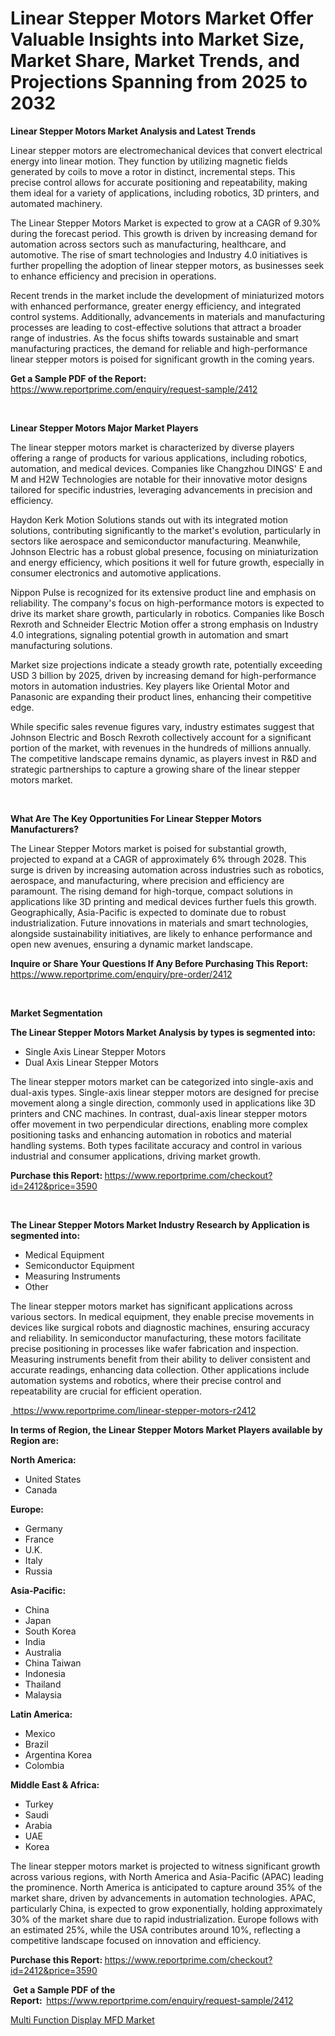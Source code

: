 <p><h1>Linear Stepper Motors Market Offer Valuable Insights into Market Size, Market Share, Market Trends, and Projections Spanning from 2025 to 2032</h1></p><p><strong>Linear Stepper Motors Market Analysis and Latest Trends</strong></p>
<p><p>Linear stepper motors are electromechanical devices that convert electrical energy into linear motion. They function by utilizing magnetic fields generated by coils to move a rotor in distinct, incremental steps. This precise control allows for accurate positioning and repeatability, making them ideal for a variety of applications, including robotics, 3D printers, and automated machinery.</p><p>The Linear Stepper Motors Market is expected to grow at a CAGR of 9.30% during the forecast period. This growth is driven by increasing demand for automation across sectors such as manufacturing, healthcare, and automotive. The rise of smart technologies and Industry 4.0 initiatives is further propelling the adoption of linear stepper motors, as businesses seek to enhance efficiency and precision in operations.</p><p>Recent trends in the market include the development of miniaturized motors with enhanced performance, greater energy efficiency, and integrated control systems. Additionally, advancements in materials and manufacturing processes are leading to cost-effective solutions that attract a broader range of industries. As the focus shifts towards sustainable and smart manufacturing practices, the demand for reliable and high-performance linear stepper motors is poised for significant growth in the coming years.</p></p>
<p><strong>Get a Sample PDF of the Report:&nbsp;</strong> <a href="https://www.reportprime.com/enquiry/request-sample/2412?utm_campaign=3577&utm_medium=2&utm_source=Github&utm_content=ia&utm_term=18032025&utm_id=linear-stepper-motors">https://www.reportprime.com/enquiry/request-sample/2412</a></p>
<p>&nbsp;</p>
<p><strong>Linear Stepper Motors Major Market Players</strong></p>
<p><p>The linear stepper motors market is characterized by diverse players offering a range of products for various applications, including robotics, automation, and medical devices. Companies like Changzhou DINGS' E and M and H2W Technologies are notable for their innovative motor designs tailored for specific industries, leveraging advancements in precision and efficiency.</p><p>Haydon Kerk Motion Solutions stands out with its integrated motion solutions, contributing significantly to the market's evolution, particularly in sectors like aerospace and semiconductor manufacturing. Meanwhile, Johnson Electric has a robust global presence, focusing on miniaturization and energy efficiency, which positions it well for future growth, especially in consumer electronics and automotive applications.</p><p>Nippon Pulse is recognized for its extensive product line and emphasis on reliability. The company's focus on high-performance motors is expected to drive its market share growth, particularly in robotics. Companies like Bosch Rexroth and Schneider Electric Motion offer a strong emphasis on Industry 4.0 integrations, signaling potential growth in automation and smart manufacturing solutions.</p><p>Market size projections indicate a steady growth rate, potentially exceeding USD 3 billion by 2025, driven by increasing demand for high-performance motors in automation industries. Key players like Oriental Motor and Panasonic are expanding their product lines, enhancing their competitive edge.</p><p>While specific sales revenue figures vary, industry estimates suggest that Johnson Electric and Bosch Rexroth collectively account for a significant portion of the market, with revenues in the hundreds of millions annually. The competitive landscape remains dynamic, as players invest in R&D and strategic partnerships to capture a growing share of the linear stepper motors market.</p></p>
<p>&nbsp;</p>
<p><strong>What Are The Key Opportunities For Linear Stepper Motors Manufacturers?</strong></p>
<p><p>The Linear Stepper Motors market is poised for substantial growth, projected to expand at a CAGR of approximately 6% through 2028. This surge is driven by increasing automation across industries such as robotics, aerospace, and manufacturing, where precision and efficiency are paramount. The rising demand for high-torque, compact solutions in applications like 3D printing and medical devices further fuels this growth. Geographically, Asia-Pacific is expected to dominate due to robust industrialization. Future innovations in materials and smart technologies, alongside sustainability initiatives, are likely to enhance performance and open new avenues, ensuring a dynamic market landscape.</p></p>
<p><strong>Inquire or Share Your Questions If Any Before Purchasing This Report:</strong> <a href="https://www.reportprime.com/enquiry/pre-order/2412?utm_campaign=3577&utm_medium=2&utm_source=Github&utm_content=ia&utm_term=18032025&utm_id=linear-stepper-motors">https://www.reportprime.com/enquiry/pre-order/2412</a></p>
<p>&nbsp;</p>
<p><strong>Market Segmentation</strong></p>
<p><strong>The Linear Stepper Motors Market Analysis by types is segmented into:</strong></p>
<p><ul><li>Single Axis Linear Stepper Motors</li><li>Dual Axis Linear Stepper Motors</li></ul></p>
<p><p>The linear stepper motors market can be categorized into single-axis and dual-axis types. Single-axis linear stepper motors are designed for precise movement along a single direction, commonly used in applications like 3D printers and CNC machines. In contrast, dual-axis linear stepper motors offer movement in two perpendicular directions, enabling more complex positioning tasks and enhancing automation in robotics and material handling systems. Both types facilitate accuracy and control in various industrial and consumer applications, driving market growth.</p></p>
<p><strong>Purchase this Report:&nbsp;</strong><a href="https://www.reportprime.com/checkout?id=2412&price=3590&utm_campaign=3577&utm_medium=2&utm_source=Github&utm_content=ia&utm_term=18032025&utm_id=linear-stepper-motors">https://www.reportprime.com/checkout?id=2412&price=3590</a></p>
<p>&nbsp;</p>
<p><strong>The Linear Stepper Motors Market Industry Research by Application is segmented into:</strong></p>
<p><ul><li>Medical Equipment</li><li>Semiconductor Equipment</li><li>Measuring Instruments</li><li>Other</li></ul></p>
<p><p>The linear stepper motors market has significant applications across various sectors. In medical equipment, they enable precise movements in devices like surgical robots and diagnostic machines, ensuring accuracy and reliability. In semiconductor manufacturing, these motors facilitate precise positioning in processes like wafer fabrication and inspection. Measuring instruments benefit from their ability to deliver consistent and accurate readings, enhancing data collection. Other applications include automation systems and robotics, where their precise control and repeatability are crucial for efficient operation.</p></p>
<p><a href="https://www.reportprime.com/linear-stepper-motors-r2412?utm_campaign=3577&utm_medium=2&utm_source=Github&utm_content=ia&utm_term=18032025&utm_id=linear-stepper-motors">&nbsp;https://www.reportprime.com/linear-stepper-motors-r2412</a></p>
<p><strong>In terms of Region, the Linear Stepper Motors Market Players available by Region are:</strong></p>
<p>
    <p> <strong> North America: </strong>
        <ul>
            <li>United States</li>
            <li>Canada</li>
        </ul>
        </p> 
    <p> <strong> Europe: </strong>
        <ul>
            <li>Germany</li>
            <li>France</li>
            <li>U.K.</li>
            <li>Italy</li>
            <li>Russia</li>
        </ul>
        </p> 
    <p> <strong> Asia-Pacific: </strong>
        <ul>
            <li>China</li>
            <li>Japan</li>
            <li>South Korea</li>
            <li>India</li>
            <li>Australia</li>
            <li>China Taiwan</li>
            <li>Indonesia</li>
            <li>Thailand</li>
            <li>Malaysia</li>
        </ul>
        </p> 
    <p> <strong> Latin America: </strong>
        <ul>
            <li>Mexico</li>
            <li>Brazil</li>
            <li>Argentina Korea</li>
            <li>Colombia</li>
        </ul>
        </p> 
    <p> <strong> Middle East & Africa: </strong>
        <ul>
            <li>Turkey</li>
            <li>Saudi</li>
            <li>Arabia</li>
            <li>UAE</li>
            <li>Korea</li>
        </ul>
    </p>
    </p>
<p><p>The linear stepper motors market is projected to witness significant growth across various regions, with North America and Asia-Pacific (APAC) leading the prominence. North America is anticipated to capture around 35% of the market share, driven by advancements in automation technologies. APAC, particularly China, is expected to grow exponentially, holding approximately 30% of the market share due to rapid industrialization. Europe follows with an estimated 25%, while the USA contributes around 10%, reflecting a competitive landscape focused on innovation and efficiency.</p></p>
<p><strong>Purchase this Report: </strong><a href="https://www.reportprime.com/checkout?id=2412&price=3590&utm_campaign=3577&utm_medium=2&utm_source=Github&utm_content=ia&utm_term=18032025&utm_id=linear-stepper-motors">https://www.reportprime.com/checkout?id=2412&price=3590</a></p>
<p>&nbsp;<strong>Get a Sample PDF of the Report:&nbsp;&nbsp;</strong><a href="https://www.reportprime.com/enquiry/request-sample/2412?utm_campaign=3577&utm_medium=2&utm_source=Github&utm_content=ia&utm_term=18032025&utm_id=linear-stepper-motors">https://www.reportprime.com/enquiry/request-sample/2412</a></p>
<p><strong></strong></p>
<p><p><a href="https://github.com/jensanohishi/Market-Research-Report-List-1/blob/main/multi-function-display-mfd-market.md?utm_campaign=3577&utm_medium=2&utm_source=Github&utm_content=ia&utm_term=18032025&utm_id=linear-stepper-motors">Multi Function Display MFD Market</a></p></p>